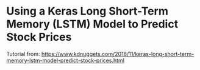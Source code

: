 # Using a Keras Long Short-Term Memory (LSTM) Model to Predict Stock Prices

Tutorial from: https://www.kdnuggets.com/2018/11/keras-long-short-term-memory-lstm-model-predict-stock-prices.html
